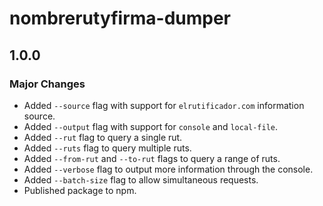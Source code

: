 # nombrerutyfirma-dumper

## 1.0.0

### Major Changes

- Added `--source` flag with support for `elrutificador.com` information source.
- Added `--output` flag with support for `console` and `local-file`.
- Added `--rut` flag to query a single rut.
- Added `--ruts` flag to query multiple ruts.
- Added `--from-rut` and `--to-rut` flags to query a range of ruts.
- Added `--verbose` flag to output more information through the console.
- Added `--batch-size` flag to allow simultaneous requests.
- Published package to npm.
